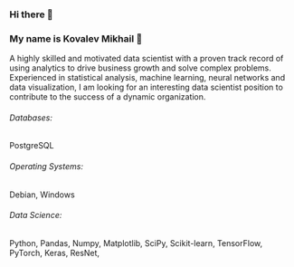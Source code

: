 ### Hi there 👋

<!--
**KovalevMV/KovalevMV** is a ✨ _special_ ✨ repository because its `README.md` (this file) appears on your GitHub profile.

Here are some ideas to get you started:

- 🔭 I’m currently working on ...
- 🌱 I’m currently learning ...
- 👯 I’m looking to collaborate on ...
- 🤔 I’m looking for help with ...
- 💬 Ask me about ...
- 📫 How to reach me: ...
- 😄 Pronouns: ...
- ⚡ Fun fact: ...
-->

### My name is Kovalev Mikhail :raising_hand: 

A highly skilled and motivated data scientist with a proven track record of using analytics to drive business growth and solve complex problems. Experienced in statistical analysis, machine learning, neural networks and data visualization, I am looking for an interesting data scientist position to contribute to the success of a dynamic organization.


###### Databases: 
PostgreSQL

###### Operating Systems: 
Debian, Windows

###### Data Science: 
Python, Pandas, Numpy, Matplotlib, SciPy, Scikit-learn, TensorFlow, PyTorch, Keras, ResNet, 
<br><br>



